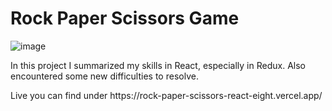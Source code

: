 <h1>Rock Paper Scissors Game</h1>

![image](https://github.com/xGrahir/RockPaperScissorReact/assets/113827991/8cd49430-034b-4df7-8e7c-119104e7fc70)

<p>In this project I summarized my skills in React, especially in Redux. Also encountered some new difficulties to resolve.</p>
<p>Live you can find under https://rock-paper-scissors-react-eight.vercel.app/</p>
